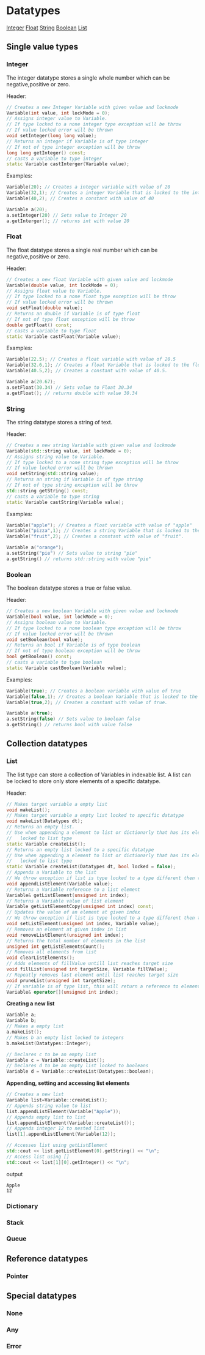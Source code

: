 # Datatypes

[Integer](#integer)
[Float](#float)
[String](#string)
[Boolean](#boolean)
[List](#list)

## Single value types

### Integer

The integer datatype stores a single whole number which can be negative,positive or zero.

Header:

```cpp
// Creates a new Integer Variable with given value and lockmode
Variable(int value, int lockMode = 0);
// Assigns integer value to Variable.
// If type locked to a none integer type exception will be throw
// If value locked error will be thrown
void setInteger(long long value);
// Returns an integer if Variable is of type integer
// If not of type integer exception will be throw
long long getInteger() const;
// casts a variable to type integer
static Variable castInterger(Variable value);
```

Examples:

```cpp
Variable(20); // Creates a integer variable with value of 20
Variable(32,1); // Creates a integer Variable that is locked to the integer type with a value of 32
Variable(40,2); // Creates a constant with value of 40

Variable a(20);
a.setInteger(20) // Sets value to Integer 20
a.getInterger(); // returns int with value 20
```

### Float

The float datatype stores a single real number which can be negative,positive or zero.

Header:

```cpp
// Creates a new float Variable with given value and lockmode
Variable(double value, int lockMode = 0);
// Assigns float value to Variable.
// If type locked to a none float type exception will be throw
// If value locked error will be thrown
void setFloat(double value);
// Returns an double if Variable is of type float
// If not of type float exception will be throw
double getFloat() const;
// casts a variable to type float
static Variable castFloat(Variable value);
```

Examples:

```cpp
Variable(22.5); // Creates a float variable with value of 20.5
Variable(32.6,1); // Creates a float Variable that is locked to the float type with a value of 32.6
Variable(40.5,2); // Creates a constant with value of 40.5.

Variable a(20.67);
a.setFloat(30.34) // Sets value to Float 30.34
a.getFloat(); // returns double with value 30.34
```

### String

The string datatype stores a string of text.

Header:

```cpp
// Creates a new string Variable with given value and lockmode
Variable(std::string value, int lockMode = 0);
// Assigns string value to Variable.
// If type locked to a none string type exception will be throw
// If value locked error will be thrown
void setString(std::string value);
// Returns an string if Variable is of type string
// If not of type string exception will be throw
std::string getString() const;
// casts a variable to type string
static Variable castString(Variable value);
```

Examples:

```cpp
Variable("apple"); // Creates a float variable with value of "apple"
Variable("pizza",1); // Creates a string Variable that is locked to the string type with a value of "pizza"
Variable("fruit",2); // Creates a constant with value of "fruit".

Variable a("orange");
a.setString("pie") // Sets value to string "pie"
a.getString() // returns std::string with value "pie"
```

### Boolean

The boolean datatype stores a true or false value.

Header:

```cpp
// Creates a new boolean Variable with given value and lockmode
Variable(bool value, int lockMode = 0);
// Assigns boolean value to Variable.
// If type locked to a none boolean type exception will be throw
// If value locked error will be thrown
void setBoolean(bool value);
// Returns an bool if Variable is of type boolean
// If not of type boolean exception will be throw
bool getBoolean() const;
// casts a variable to type boolean
static Variable castBoolean(Variable value);
```
Examples:

```cpp
Variable(true); // Creates a boolean variable with value of true
Variable(false,1); // Creates a boolean Variable that is locked to the string type with a value of false
Variable(true,2); // Creates a constant with value of true.

Variable a(true);
a.setString(false) // Sets value to boolean false
a.getString() // returns bool with value false
```

## Collection datatypes

### List
The list type can store a collection of Variables in indexable list. A list can be locked to store only store elements of a specific datatype.

Header:

```cpp
// Makes target variable a empty list
void makeList();
// Makes target variable a empty list locked to specific datatype
void makeList(Datatypes dt);
// Returns an empty list.
// Use when appending a element to list or dictionarly that has its elements
//   locked to list type
static Variable createList();
// Returns an empty list locked to a specific datatype
// Use when appending a element to list or dictionarly that has its elements
//   locked to list type
static Variable createList(Datatypes dt, bool locked = false);
// Appends a Variable to the list
// We throw exception if list is type locked to a type different then the value
void appendListElement(Variable value);
// Returns a Variable reference to a list element
Variable& getListElement(unsigned int index);
// Returns a Variable value of list element
Variable getListElementCopy(unsigned int index) const;
// Updates the value of an element at given index
// We throw exception if list is type locked to a type different then the value
void setListElement(unsigned int index, Variable value);
// Removes an element at given index in list
void removeListElement(unsigned int index);
// Returns the total number of elements in the list
unsigned int getListElementsCount();
// Removes all elements from list
void clearListElements();
// Adds elements of fillValue untill list reaches target size
void fillList(unsigned int targetSize, Variable fillValue);
// Repeatly removes last element until list reaches target size
void pruneList(unsigned int targetSize);
// If variable is of type list, this will return a reference to element at given index
Variable& operator[](unsigned int index);
```

**Creating a new list**

```cpp
Variable a;
Variable b;
// Makes a empty list
a.makeList();
// Makes b an empty list locked to integers
b.makeList(Datatypes::Integer);

// Declares c to be an empty list
Variable c = Variable::createList();
// Declares d to be an empty list locked to booleans
Variable d = Variable::createList(Datatypes::boolean);
```

**Appending, setting and accessing list elements**
```cpp
// Creates a new list
Variable list=Variable::createList();
// Appends string value to list
list.appendListElement(Variable("Apple"));
// Appends empty list to list
list.appendListElement(Variable::createList());
// Appends integer 12 to nested list
list[1].appendListElement(Variable(12));

// Accesses list using getListElement
std::cout << list.getListElement(0).getString() << "\n";
// Access list using []
std::cout << list[1][0].getInteger() << "\n";
```

output

```
Apple
12
```

### Dictionary

### Stack

### Queue

## Reference datatypes

### Pointer

## Special datatypes

### None

### Any

### Error
